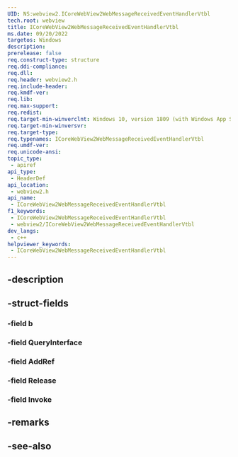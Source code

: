 ```yaml
---
UID: NS:webview2.ICoreWebView2WebMessageReceivedEventHandlerVtbl
tech.root: webview
title: ICoreWebView2WebMessageReceivedEventHandlerVtbl
ms.date: 09/20/2022
targetos: Windows
description: 
prerelease: false
req.construct-type: structure
req.ddi-compliance: 
req.dll: 
req.header: webview2.h
req.include-header: 
req.kmdf-ver: 
req.lib: 
req.max-support: 
req.redist: 
req.target-min-winverclnt: Windows 10, version 1809 (with Windows App SDK 1.1 or later)
req.target-min-winversvr: 
req.target-type: 
req.typenames: ICoreWebView2WebMessageReceivedEventHandlerVtbl
req.umdf-ver: 
req.unicode-ansi: 
topic_type:
 - apiref
api_type:
 - HeaderDef
api_location:
 - webview2.h
api_name:
 - ICoreWebView2WebMessageReceivedEventHandlerVtbl
f1_keywords:
 - ICoreWebView2WebMessageReceivedEventHandlerVtbl
 - webview2/ICoreWebView2WebMessageReceivedEventHandlerVtbl
dev_langs:
 - c++
helpviewer_keywords:
 - ICoreWebView2WebMessageReceivedEventHandlerVtbl
---
```


## -description

## -struct-fields

### -field b

### -field QueryInterface

### -field AddRef

### -field Release

### -field Invoke

## -remarks

## -see-also

